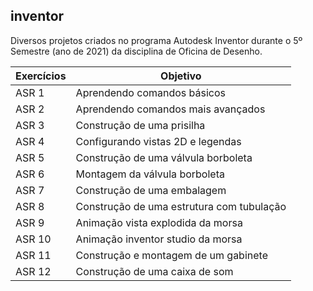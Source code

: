 ## inventor
Diversos projetos criados no programa Autodesk Inventor durante o 5º Semestre (ano de 2021) da disciplina de Oficina de Desenho. 

| Exercícios | Objetivo |
|-|-|
| ASR 1 | Aprendendo comandos básicos |
| ASR 2 | Aprendendo comandos mais avançados |
| ASR 3 | Construção de uma prisilha |
| ASR 4 | Configurando vistas 2D e legendas|
| ASR 5 | Construção de uma válvula borboleta |
| ASR 6 | Montagem da válvula borboleta |
| ASR 7 | Construção de uma embalagem |
| ASR 8 | Construção de uma estrutura com tubulação |
| ASR 9 | Animação vista explodida da morsa|
| ASR 10 | Animação inventor studio da morsa |
| ASR 11 | Construção e montagem de um gabinete |
| ASR 12 | Construção de uma caixa de som |
